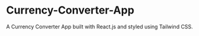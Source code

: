 # Currency-Converter-App
A Currency Converter App built with React.js and styled using Tailwind CSS.
